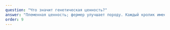 ```yaml
---
question: "Что значит генетическая ценность?"
answer: "Племенная ценность; фермер улучшает породу. Каждый кролик имеет определенную племенную ценность для фермы. Фермер может изымать лучших представителей из каждого выводка для улучшения общей породы стада."
order: 9
---
```

